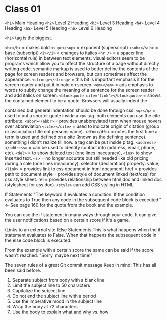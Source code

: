 # Class 01


`<h1>` Main Heading
`<h2>` Level 2 Heading
`<h3>` Level 3 Heading
`<h4>` Level 4 Heading
`<h5>` Level 5 Heading
`<h6>` Level 6 Heading

`<h1>` tag is the biggest.

`<b></b>` = makes bold
`<sup></sup>` = exponent (superscript)
`<sub></sub>` = base (subscript)
`<i></i>` = changes to italics
`<hr />` = a spacer line (horizontal rule) in between text elements.
visual editors seem to be programs which allow you to affect the structure of a page without directly writing code.
semantic markup is used to better define the contents of the page for screen readers and browsers, but can sometimes affect the appearance.
`<strong></strong>` = this bit is important emphasis it for the screen reader and put it in bold on screen.
`<em></em>` = ads emphasis to words to subtly change the meaning of a sentence for the screen reader and add italics on screen.
`<blockquote cite='link'></blockquote>` = shows the contained element to be a quote. Browsers will usually indent the <p> contained but general indentation should be done through css.
`<q></q>` = used to put a shorter quote inside a `<p>` tag. both elements can use the cite attribute.
`<abbr></abbr>` = provides unabbreviated term when mouse hovers over abbreviation
`<cite></cite>` = used to indicate origin of citation (group or association title not persons name).
`<dfn></dfn>` = notes the first time a term is used and defined on a site (known as the defining sentence).
something i didn’t realize till now. a tag can be put inside p tag.
`<address></address>` = can be used to identify contact info (address, email, phone, etc).
`<del>` = to show deleted text (one lines inaccuracy), `<ins>` to show inserted text.
`<s>` = no longer accurate but still needed like old pricing during a sale (one lines innacuracy).
selector {declaration} property: value;
`<link>` = provides link to css document in html document.
href = provides path to document
style = provides style of document linked (text/css) for css style sheet.
rel = provides relationship between html doc and linked doc (stylesheet for css doc).
`<style>` can add CSS styling in HTML

If Statements
"The keyword if evaluates a condition. If the condition evaluates to True then any code in the subsequent code block is executed." <- See page 160 for the quote from the book and the example.

You can use the if statement in many ways through your code. It can give the user notifications based on a certain score if it's a game.

(Links to an external site.)Else Statements
This is what happens when the if statement evaluates to False. When that happens the subsequent code in the else code block is executed.

From the example with a certain score the same can be said if the score wasn't reached. "Sorry, maybe next time!"

The seven rules of a great Git commit message
Keep in mind: This has all been said before.

1. Separate subject from body with a blank line
2. Limit the subject line to 50 characters
3. Capitalize the subject line
4. Do not end the subject line with a period
5. Use the imperative mood in the subject line
6. Wrap the body at 72 characters
7. Use the body to explain what and why vs. how
